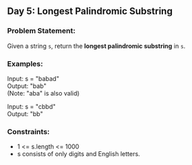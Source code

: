 ## Day 5: Longest Palindromic Substring

### Problem Statement:
Given a string `s`, return the **longest palindromic substring** in `s`.

### Examples:
Input: s = "babad"  
Output: "bab"  
(Note: "aba" is also valid)

Input: s = "cbbd"  
Output: "bb"

### Constraints:
- 1 <= s.length <= 1000  
- s consists of only digits and English letters.
